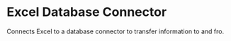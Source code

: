 # Excel Database Connector
Connects Excel to a database connector to transfer information to and fro.
